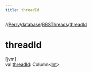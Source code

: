 ```yaml
---
title: threadId
---
```

//[Perry](../../../index.html)/[database](../index.html)/[BBSThreads](index.html)/[threadId](thread-id.html)



# threadId



[jvm]\
val [threadId](thread-id.html): Column&lt;[Int](https://kotlinlang.org/api/latest/jvm/stdlib/kotlin/-int/index.html)&gt;




